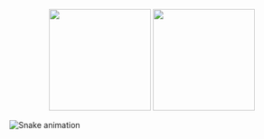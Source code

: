 
<div>
  <p align="center" >
    <img height="180em" src="https://github-readme-stats.vercel.app/api?username=QueijoQualho&show_icons=true&theme=dracula&hide_border=true">
    <img height="180em" src="https://github-readme-stats.vercel.app/api/top-langs/?username=QueijoQualho&layout=compact&theme=dracula&hide_border=true">
  </p>
</div>

![Snake animation](https://github.com/QueijoQualho/QueijoQualho/blob/output/github-contribution-grid-snake.svg)

